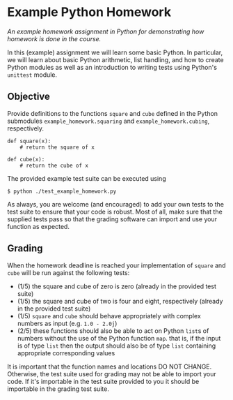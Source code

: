 # Example Python Homework

*An example homework assignment in Python for demonstrating how homework is done
in the course.*

In this (example) assignment we will learn some basic Python. In particular, we
will learn about basic Python arithmetic, list handling, and how to create
Python modules as well as an introduction to writing tests using Python's
`unittest` module.

## Objective

Provide definitions to the functions `square` and `cube` defined in the Python
submodules `example_homework.squaring` and `example_homework.cubing`,
respectively.

```
def square(x):
    # return the square of x
    
def cube(x):
    # return the cube of x
```

The provided example test suite can be executed using

```
$ python ./test_example_homework.py
```

As always, you are welcome (and encouraged) to add your own tests to the test
suite to ensure that your code is robust. Most of all, make sure that the
supplied tests pass so that the grading software can import and use your
function as expected.

## Grading

When the homework deadline is reached your implementation of `square` and `cube`
will be run against the following tests:

* (1/5) the square and cube of zero is zero (already in the provided test suite)
* (1/5) the square and cube of two is four and eight, respectively (already in
  the provided test suite)
* (1/5) `square` and `cube` should behave appropriately with complex numbers as
  input (e.g. `1.0 - 2.0j`)
* (2/5) these functions should also be able to act on Python `list`s of numbers
  without the use of the Python function `map`. that is, if the input is of type
  `list` then the output should also be of type `list` containing appropriate
  corresponding values

It is important that the function names and locations DO NOT CHANGE. Otherwise,
the test suite used for grading may not be able to import your code. If it's
importable in the test suite provided to you it should be importable in the
grading test suite.
